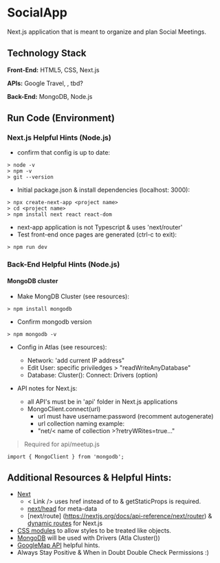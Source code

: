 # SocialApp
Next.js application that is meant to organize and plan Social Meetings. 

## Technology Stack
**Front-End:** HTML5, CSS, Next.js

**APIs:**  Google Travel, , tbd?

**Back-End:** MongoDB, Node.js



## Run Code (Environment)
### Next.js Helpful Hints (Node.js)
- confirm that config is up to date:

```
> node -v
> npm -v
> git --version
```

- Initial package.json & install dependencies (localhost: 3000):
```
> npx create-next-app <project name>
> cd <project name>
> npm install next react react-dom
```
- next-app application is not Typescript & uses 'next/router'
- Test front-end once pages are generated (ctrl-c to exit):
```
> npm run dev
```

### Back-End Helpful Hints (Node.js)
#### MongoDB cluster
- Make MongDB Cluster (see resources):
```
> npm install mongodb
```

- Confirm mongodb version
```
> npm mongodb -v
```
- Config in Atlas (see resources):
    - Network: 'add current IP address"
    - Edit User: specific priviledges > "readWriteAnyDatabase" 
    - Database: Cluster(): Connect: Drivers (option)
    
- API notes for Next.js:
    - all API's must be in 'api' folder in Next.js applications
    - MongoClient.connect(url)
        - url must have username:password (recomment autogenerate) 
        - url collection naming example: 
        - "net/< name of collection >?retryWRites=true..."
    
> Required for api/meetup.js
```
import { MongoClient } from 'mongodb';
```



## Additional Resources & Helpful Hints:
- [Next](https://nextjs.org/docs/getting-started#system-requirements)
    - < Link /> uses href instead of to & getStaticProps is required. 
    - [next/head](https://nextjs.org/docs/api-reference/next/head) for meta-data
    - [next/route] (https://nextjs.org/docs/api-reference/next/router) & [dynamic routes](https://nextjs.org/docs/routing/dynamic-routes) for Next.js
- [CSS modules](https://create-react-app.dev/docs/adding-a-css-modules-stylesheet/) to allow styles to be treated like objects.
- [MongoDB](https://www.mongodb.com/) will be used with Drivers (Atla Cluster())
- [GoogleMap API](https://www.99darshan.com/posts/interactive-maps-using-nextjs-and-google-maps/) helpful hints. 
- Always Stay Positive & When in Doubt Double Check Permissions :) 